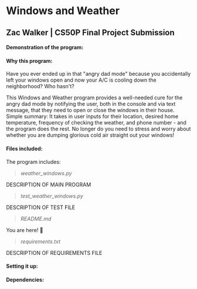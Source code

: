 # Windows and Weather
## Zac Walker | CS50P Final Project Submission
#### Demonstration of the program:  <URL HERE>
#### Why this program:
Have you ever ended up in that "angry dad mode" because you accidentally left your windows open and now your A/C is cooling down the neighborhood? Who hasn't?

This Windows and Weather program provides a well-needed cure for the angry dad mode by notifying the user, both in the console and via text message, that they need to open or close the windows in their house. Simple summary: It takes in user inputs for their location, desired home temperature, frequency of checking the weather, and phone number - and the program does the rest. No longer do you need to stress and worry about whether you are dumping glorious cold air straight out your windows!

#### Files included:
The program includes:

>*weather_windows.py*

DESCRIPTION OF MAIN PROGRAM

>*test_weather_windows.py*

DESCRIPTION OF TEST FILE

>*README.md*

You are here! :wave:

>*requirements.txt*

DESCRIPTION OF REQUIREMENTS FILE

#### Setting it up:



#### Dependencies:



